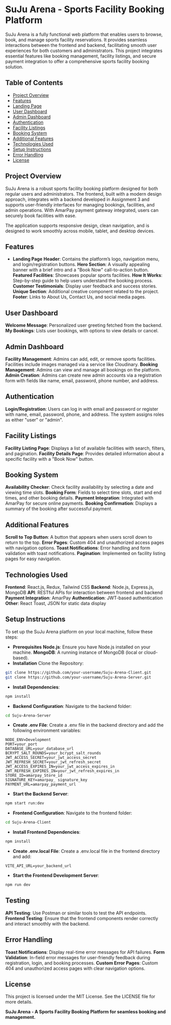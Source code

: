 # SuJu Arena - Sports Facility Booking Platform

SuJu Arena is a fully functional web platform that enables users to browse, book, and manage sports facility reservations. It provides seamless interactions between the frontend and backend, facilitating smooth user experiences for both customers and administrators. This project integrates essential features like booking management, facility listings, and secure payment integration to offer a comprehensive sports facility booking solution.

## Table of Contents

- [Project Overview](#project-overview)
- [Features](#features)
- [Landing Page](#landing-page)
- [User Dashboard](#user-dashboard)
- [Admin Dashboard](#admin-dashboard)
- [Authentication](#authentication)
- [Facility Listings](#facility-listings)
- [Booking System](#booking-system)
- [Additional Features](#additional-features)
- [Technologies Used](#technology-used)
- [Setup Instructions](#setup-instructions)
- [Error Handling](#error-handling)
- [License](#license)

## Project Overview

SuJu Arena is a robust sports facility booking platform designed for both regular users and administrators. The frontend, built with a modern design approach, integrates with a backend developed in Assignment 3 and supports user-friendly interfaces for managing bookings, facilities, and admin operations. With AmarPay payment gateway integrated, users can securely book facilities with ease.

The application supports responsive design, clean navigation, and is designed to work smoothly across mobile, tablet, and desktop devices.

## Features

- **Landing Page**
  **Header**: Contains the platform’s logo, navigation menu, and login/registration buttons.
  **Hero Section**: A visually appealing banner with a brief intro and a "Book Now" call-to-action button.
  **Featured Facilities**: Showcases popular sports facilities.
  **How It Works**: Step-by-step guide to help users understand the booking process.
  **Customer Testimonials**: Display user feedback and success stories.
  **Unique Section**: Additional creative component related to the project.
  **Footer**: Links to About Us, Contact Us, and social media pages.

## User Dashboard

**Welcome Message**: Personalized user greeting fetched from the backend.
**My Bookings**: Lists user bookings, with options to view details or cancel.

## Admin Dashboard

**Facility Management**: Admins can add, edit, or remove sports facilities. Facilities include images managed via a service like Cloudinary.
**Booking Management**: Admins can view and manage all bookings on the platform.
**Admin Creation**: Admins can create new admin accounts via a registration form with fields like name, email, password, phone number, and address.

## Authentication

**Login/Registration**: Users can log in with email and password or register with name, email, password, phone, and address. The system assigns roles as either "user" or "admin".

## Facility Listings

**Facility Listing Page**: Displays a list of available facilities with search, filters, and pagination.
**Facility Details Page**: Provides detailed information about a specific facility with a "Book Now" button.

## Booking System

**Availability Checker**: Check facility availability by selecting a date and viewing time slots.
**Booking Form**: Fields to select time slots, start and end times, and other booking details.
**Payment Integration**: Integrated with AmarPay for secure online payments.
**Booking Confirmation**: Displays a summary of the booking after successful payment.

## Additional Features

**Scroll to Top Button**: A button that appears when users scroll down to return to the top.
**Error Pages**: Custom 404 and unauthorized access pages with navigation options.
**Toast Notifications**: Error handling and form validation with toast notifications.
**Pagination**: Implemented on facility listing pages for easy navigation.

## Technologies Used

**Frontend**: React.js, Redux, Tailwind CSS
**Backend**: Node.js, Express.js, MongoDB
**API**: RESTful APIs for interaction between frontend and backend
**Payment Integration**: AmarPay
**Authentication**: JWT-based authentication
**Other**: React Toast, JSON for static data display

## Setup Instructions

To set up the SuJu Arena platform on your local machine, follow these steps:

- **Prerequisites**
  **Node.js**: Ensure you have Node.js installed on your machine.
  **MongoDB**: A running instance of MongoDB (local or cloud-based).
- **Installation**
  Clone the Repository:

```bash Copy code
git clone https://github.com/your-username/Suju-Arena-Client.git
git clone https://github.com/your-username/Suju-Arena-Server.git
```

- **Install Dependencies**:

```bash Copy code
npm install
```

- **Backend Configuration**:
  Navigate to the backend folder:

```bash Copy code
cd Suju-Arena-Server
```

- **Create .env File**:
  Create a .env file in the backend directory and add the following environment variables:

```plaintext Copy code
NODE_ENV=Development
PORT=your_port
DATABASE_URL=your_database_url
BCRYPT_SALT_ROUNDS=your_bcrypt_salt_rounds
JWT_ACCESS_SECRET=your_jwt_access_secret
JWT_REFRESH_SECRET=your_jwt_refresh_secret
JWT_ACCESS_EXPIRES_IN=your_jwt_access_expires_in
JWT_REFRESH_EXPIRES_IN=your_jwt_refresh_expires_in
STORE_ID=amarpay_Store_id
SIGNATURE_KEY=amarpay_ signature_key
PAYMENT_URL=amarpay_payment_url
```

- **Start the Backend Server**:

```bash Copy code
npm start run:dev
```

- **Frontend Configuration**:
  Navigate to the frontend folder:

```bash Copy code
cd Suju-Arena-Client
```

- **Install Frontend Dependencies**:

```bash Copy code
npm install
```

- **Create .env.local File**:
  Create a .env.local file in the frontend directory and add:

```plaintext Copy code
VITE_API_URL=your_backend_url
```

- **Start the Frontend Development Server**:

```bash Copy code
npm run dev
```

## Testing

**API Testing**: Use Postman or similar tools to test the API endpoints.
**Frontend Testing**: Ensure that the frontend components render correctly and interact smoothly with the backend.

## Error Handling

**Toast Notifications**: Display real-time error messages for API failures.
**Form Validation**: In-field error messages for user-friendly feedback during registration, login, and booking processes.
**Custom Error Pages**: Custom 404 and unauthorized access pages with clear navigation options.

## License

This project is licensed under the MIT License. See the LICENSE file for more details.

**SuJu Arena - A Sports Facility Booking Platform for seamless booking and management.**
